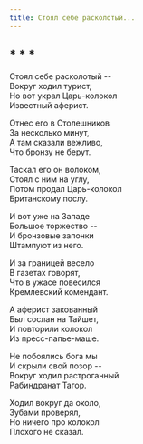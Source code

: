 ```yaml
---
title: Стоял себе расколотый...
---
```

## * * *

Стоял себе расколотый --  
Вокруг ходил турист,  
Но вот украл Царь-колокол  
Известный аферист.

Отнес его в Столешников  
За несколько минут,  
А там сказали вежливо,  
Что бронзу не берут.

Таскал его он волоком,  
Стоял с ним на углу,  
Потом продал Царь-колокол  
Британскому послу.

И вот уже на Западе  
Большое торжество --  
И бронзовые запонки  
Штампуют из него.

И за границей весело  
В газетах говорят,  
Что в ужасе повесился  
Кремлевский комендант.

А аферист закованный  
Был сослан на Тайшет,  
И повторили колокол  
Из пресс-папье-маше.

Не побоялись бога мы  
И скрыли свой позор --  
Вокруг ходил растроганный  
Рабиндранат Тагор.

Ходил вокруг да около,  
Зубами проверял,  
Но ничего про колокол  
Плохого не сказал.